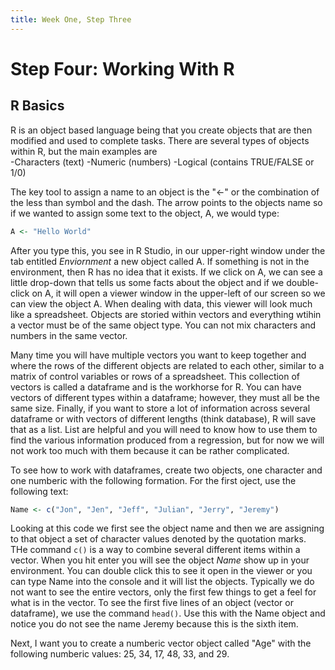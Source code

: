 ```yaml
---
title: Week One, Step Three
---
```


# Step Four: Working With R

## R Basics
R is an object based language being that you create objects that are then modified and used to complete tasks. There are several types of objects within R, but the main examples are  
-Characters (text)
-Numeric (numbers)
-Logical (contains TRUE/FALSE or 1/0)  

The key tool to assign a name to an object is the "<-" or the combination of the less than symbol and the dash. The arrow points to the objects name so if we wanted to assign some text to the object, A, we would type:  
```R
A <- "Hello World"
```
After you type this, you see in R Studio, in our upper-right window under the tab entitled *Enviornment* a new object called A. If something is not in the environment, then R has no idea that it exists. If we click on A, we can see a little drop-down that tells us some facts about the object and if we double-click on A, it will open a viewer window in the upper-left of our screen so we can view the object A. When dealing with data, this viewer will look much like a spreadsheet. Objects are storied within vectors and everything wtihin a vector must be of the same object type. You can not mix characters and numbers in the same vector.

Many time you will have multiple vectors you want to keep together and where the rows of the different objects are related to each other, similar to a matrix of control variables or rows of a spreadsheet. This collection of vectors is called a dataframe and is the workhorse for R. You can have vectors of different types within a dataframe; however, they must all be the same size. Finally, if you want to store a lot of information across several dataframe or with vectors of different lengths (think database), R will save that as a list. List are helpful and you will need to know how to use them to find the various information produced from a regression, but for now we will not work too much with them because it can be rather complicated.

To see how to work with dataframes, create two objects, one character and one numberic with the following formation. For the first oject, use the following text:  
```R
Name <- c("Jon", "Jen", "Jeff", "Julian", "Jerry", "Jeremy")
```
Looking at this code we first see the object name and then we are assigning to that object a set of character values denoted by the quotation marks. THe command ```c()``` is a way to combine several different items within a vector. When you hit enter you will see the object *Name* show up in your environment. You can double click this to see it open in the viewer or you can type Name into the console and it will list the objects. Typically we do not want to see the entire vectors, only the first few things to get a feel for what is in the vector. To see the first five lines of an object (vector or dataframe), we use the command ```head()```. Use this with the Name object and notice you do not see the name Jeremy because this is the sixth item. 

Next, I want you to create a numberic vector object called "Age" with the following numberic values: 25, 34, 17, 48, 33, and 29. 

